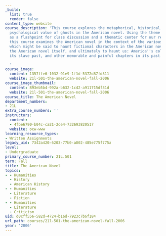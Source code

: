 ```yaml
---
_build:
  list: true
  render: false
content_type: website
course_description: 'This course explores the metaphorical, historical, social, and
  psychological value of ghosts in the American novel. Using the theme of "haunting"
  as a flashpoint for class discussion and a thematic center for our readerly attention,
  this course examines the American novel in the context of the various histories
  which might be said to haunt fictional characters in the American novel, to haunt
  the American novel itself, and ultimately to haunt us: America''s colonial past,
  its slave past, and other memorable and painful chapters in its past.

  '
course_image:
  content: 1357ffe6-1032-91e9-1f1d-5372d87fd311
  website: 21l-501-the-american-novel-fall-2006
course_image_thumbnail:
  content: 893eb5b4-992a-b632-1c42-a911715df31d
  website: 21l-501-the-american-novel-fall-2006
course_title: The American Novel
department_numbers:
- 21L
extra_course_numbers: ''
instructors:
  content:
  - 4fbe6790-b04c-ca21-2ce4-732693820517
  website: ocw-www
learning_resource_types:
- Written Assignments
legacy_uid: 7342a420-6203-77b0-a802-485e775f775a
level:
- Undergraduate
primary_course_number: 21L.501
term: Fall
title: The American Novel
topics:
- - Humanities
  - History
  - American History
- - Humanities
  - Literature
  - Fiction
- - Humanities
  - Literature
  - Criticism
uid: d0cff556-582d-4724-b16d-7923c7b6f184
url_path: courses/21l-501-the-american-novel-fall-2006
year: '2006'
---
```


